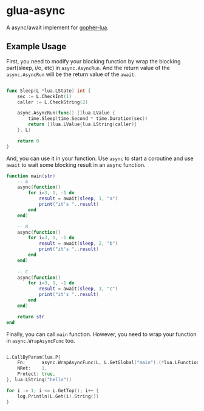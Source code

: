 # glua-async

A async/await implement for [gopher-lua](https://github.com/yuin/gopher-lua).

## Example Usage

First, you need to modify your blocking function by wrap the blocking part(sleep, i/o, etc) in `async.AsyncRun`. And the return value of the `async.AsyncRun` will be the return value of the `await`.

``` go

func Sleep(L *lua.LState) int {
	sec := L.CheckInt(1)
	caller := L.CheckString(2)

	async.AsyncRun(func() []lua.LValue {
		time.Sleep(time.Second * time.Duration(sec))
		return []lua.LValue{lua.LString(caller)}
	}, L)

	return 0
}

```

And, you can use it in your function. Use `async` to start a coroutine and use `await` to wait some blocking result in an async function.

``` lua
function main(str)
	-- A
	async(function()
		for i=3, 1, -1 do
			result = await(sleep, 1, "a")
			print("it's "..result)
		end
	end)

	-- B
	async(function()
		for i=3, 1, -1 do
			result = await(sleep, 2, "b")
			print("it's "..result)
		end
	end)
	
	-- C
	async(function()
		for i=3, 1, -1 do
			result = await(sleep, 3, "c")
			print("it's "..result)
		end
	end)

	return str
end
```

Finally, you can call `main` function. However, you need to wrap your function in `async.WrapAsyncFunc` too.

``` go

L.CallByParam(lua.P{
	Fn:      async.WrapAsyncFunc(L, L.GetGlobal("main").(*lua.LFunction)),
	NRet:    1,
	Protect: true,
}, lua.LString("hello"))

for i := 1; i <= L.GetTop(); i++ {
	log.Println(L.Get(i).String())
}

```